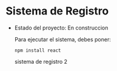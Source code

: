 <h1>Sistema de Registro</h1>

- Estado del proyecto: En construccion

  Para ejecutar el sistema, debes poner:

  ```npm install react```

  sistema de registro 2
